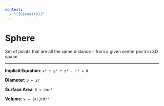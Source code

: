 ```yaml
---
context:
  - "[[Geometry]]"
---
```


# Sphere

Set of points that are all the same distance `r` from a given center point in 3D space.

---

**Implicit Equation**: `x² + y² + z² - r² = 0`

**Diameter**: `D = 2r`

**Surface Area**: `S = 4πr²`

**Volume**: `V = (4/3)πr³`
